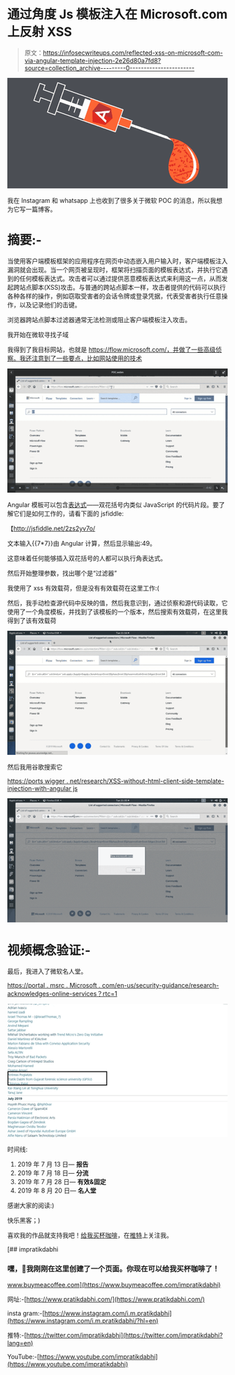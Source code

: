 # 通过角度 Js 模板注入在 Microsoft.com 上反射 XSS

> 原文：<https://infosecwriteups.com/reflected-xss-on-microsoft-com-via-angular-template-injection-2e26d80a7fd8?source=collection_archive---------0----------------------->

![](img/db42d775401fa8201784d3af1fd66e05.png)

我在 Instagram 和 whatsapp 上也收到了很多关于微软 POC 的消息，所以我想为它写一篇博客。

# 摘要:-

当使用客户端模板框架的应用程序在网页中动态嵌入用户输入时，客户端模板注入漏洞就会出现。当一个网页被呈现时，框架将扫描页面的模板表达式，并执行它遇到的任何模板表达式。攻击者可以通过提供恶意模板表达式来利用这一点，从而发起跨站点脚本(XSS)攻击。与普通的跨站点脚本一样，攻击者提供的代码可以执行各种各样的操作，例如窃取受害者的会话令牌或登录凭据，代表受害者执行任意操作，以及记录他们的击键。

浏览器跨站点脚本过滤器通常无法检测或阻止客户端模板注入攻击。

我开始在微软寻找子域

我得到了我目标网站，也就是 https://flow.microsoft.com/，并做了一些高级侦察。我还注意到了一些要点，比如网站使用的技术

![](img/f07fb26f933c2082df0a704cb61c83eb.png)

Angular 模板可以包含[表达式](https://docs.angularjs.org/guide/expression)——双花括号内类似 JavaScript 的代码片段。要了解它们是如何工作的，请看下面的 jsfiddle:

【http://jsfiddle.net/2zs2yv7o/ 

文本输入{{7*7}}由 Angular 计算，然后显示输出:49。

这意味着任何能够插入双花括号的人都可以执行角表达式。

然后开始整理参数，找出哪个是“过滤器”

我使用了 xss 有效载荷，但是没有有效载荷在这里工作:(

然后，我手动检查源代码中反映的值，然后我意识到，通过侦察和源代码读取，它使用了一个角度模板，并找到了该模板的一个版本，然后搜索有效载荷，在这里我得到了该有效载荷

![](img/4fb980a53bafdc69d011f04a290fef06.png)

然后我用谷歌搜索它

[https://ports wigger . net/research/XSS-without-html-client-side-template-injection-with-angular js](https://portswigger.net/research/xss-without-html-client-side-template-injection-with-angularjs)

![](img/5f2279997649e656fef422b93d1a089d.png)

# 视频概念验证:-

最后，我进入了微软名人堂。

[https://portal . msrc . Microsoft . com/en-us/security-guidance/research-acknowledges-online-services？rtc=1](https://portal.msrc.microsoft.com/en-us/security-guidance/researcher-acknowledgments-online-services?rtc=1)

![](img/dab046dc7f8eb746d62e991c6f1d0835.png)

时间线:

1.  2019 年 7 月 13 日— **报告**
2.  2019 年 7 月 18 日— **分流**
3.  2019 年 7 月 28 日— **有效&固定**
4.  2019 年 8 月 20 日— **名人堂**

感谢大家的阅读:)

快乐黑客；)

喜欢我的作品就支持我吧！[给我买杯咖啡](https://www.buymeacoffee.com/impratikdabhi)，在[推特](http://twitter.com/impratikdabhi)上关注我。

[](https://www.buymeacoffee.com/impratikdabhi) [## impratikdabhi

### 嘿，👋我刚刚在这里创建了一个页面。你现在可以给我买杯咖啡了！

www.buymeacoffee.com](https://www.buymeacoffee.com/impratikdabhi) 

网址:-[https://www.pratikdabhi.com/](https://www.pratikdabhi.com/)

insta gram:-[https://www.instagram.com/i.m.pratikdabhi](https://www.instagram.com/i.m.pratikdabhi/?hl=en)

推特:-[https://twitter.com/impratikdabhi](https://twitter.com/impratikdabhi?lang=en)

YouTube:-[https://www.youtube.com/impratikdabhi](https://www.youtube.com/impratikdabhi)